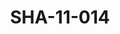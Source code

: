 ---
pid: SHA-11-014
title: SHA-11-014
language: ar
collection: شرحبيل احمد
original_label: 
rights: شرحبيل احمد
location_of_original: شرحبيل احمد
photographer_or_studio: 
scanned_from: photograph 15.7 by 20.6
_date: '1966'
location: اثيوبيا، اديس ابابا
description: هايلي سيلاسي مع اعصضاء من فرقة هرامبي لوسي مورو وماغدالين انيانغو
additional_notes: 
permission_display: 'yes'
on_server: 'no'
on_website: 'no'
permalink: /archive/ar/sha-11-014.html
layout: photo-page
---